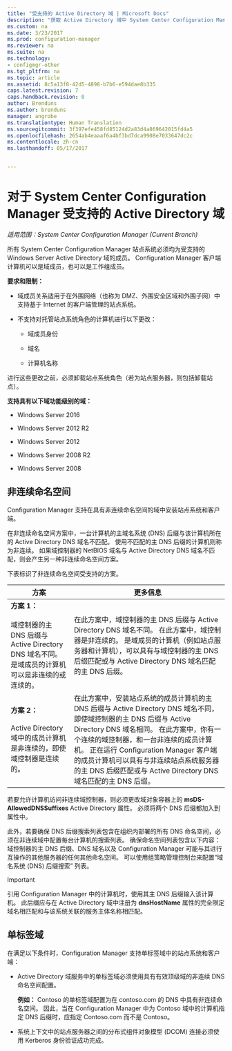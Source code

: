 ```yaml
---
title: "受支持的 Active Directory 域 | Microsoft Docs"
description: "获取 Active Directory 域中 System Center Configuration Manager 站点系统的成员身份要求。"
ms.custom: na
ms.date: 3/23/2017
ms.prod: configuration-manager
ms.reviewer: na
ms.suite: na
ms.technology:
- configmgr-other
ms.tgt_pltfrm: na
ms.topic: article
ms.assetid: 8c5a13f8-42d5-4898-b7b6-e594dae8b335
caps.latest.revision: 7
caps.handback.revision: 0
author: Brenduns
ms.author: brenduns
manager: angrobe
ms.translationtype: Human Translation
ms.sourcegitcommit: 3f397efe458fd85124d2a83d4a869642015fd4a5
ms.openlocfilehash: 2654ab4eaaaf6a4bf3bd7dca9908e7033647dc2c
ms.contentlocale: zh-cn
ms.lasthandoff: 05/17/2017


---
```

# <a name="supported-active-directory-domains-for-system-center-configuration-manager"></a>对于 System Center Configuration Manager 受支持的 Active Directory 域

*适用范围：System Center Configuration Manager (Current Branch)*

所有 System Center Configuration Manager 站点系统必须均为受支持的 Windows Server Active Directory 域的成员。 Configuration Manager 客户端计算机可以是域成员，也可以是工作组成员。  

 **要求和限制：**  

-   域成员关系适用于在外围网络（也称为 DMZ、外围安全区域和外围子网）中支持基于 Internet 的客户端管理的站点系统。  

-   不支持对托管站点系统角色的计算机进行以下更改：  

    -   域成员身份  

    -   域名  

    -   计算机名称  

进行这些更改之前，必须卸载站点系统角色（若为站点服务器，则包括卸载站点）。  

**支持具有以下域功能级别的域：**  
- Windows Server 2016

- Windows Server 2012 R2  

- Windows Server 2012

- Windows Server 2008 R2

- Windows Server 2008  







##  <a name="bkmk_Disjoint"></a> 非连续命名空间  
Configuration Manager 支持在具有非连续命名空间的域中安装站点系统和客户端。  

在非连续命名空间方案中，一台计算机的主域名系统 (DNS) 后缀与该计算机所在的 Active Directory DNS 域名不匹配。 使用不匹配的主 DNS 后缀的计算机则称为非连续。 如果域控制器的 NetBIOS 域名与 Active Directory DNS 域名不匹配，则会产生另一种非连续命名空间方案。  

下表标识了非连续命名空间受支持的方案。  

|方案|更多信息|  
|--------------|----------------------|  
|**方案 1：**<br /><br /> 域控制器的主 DNS 后缀与 Active Directory DNS 域名不同。 是域成员的计算机可以是非连续的或连续的。|在此方案中，域控制器的主 DNS 后缀与 Active Directory DNS 域名不同。 在此方案中，域控制器是非连续的。 是域成员的计算机（例如站点服务器和计算机），可以具有与域控制器的主 DNS 后缀匹配或与 Active Directory DNS 域名匹配的主 DNS 后缀。|  
|**方案 2：**<br /><br /> Active Directory 域中的成员计算机是非连续的，即使域控制器是连续的。|在此方案中，安装站点系统的成员计算机的主 DNS 后缀与 Active Directory DNS 域名不同，即使域控制器的主 DNS 后缀与 Active Directory DNS 域名相同。 在此方案中，你有一个连续的域控制器，和一台非连续的成员计算机。 正在运行 Configuration Manager 客户端的成员计算机可以具有与非连续站点系统服务器的主 DNS 后缀匹配或与 Active Directory DNS 域名匹配的主 DNS 后缀。|  

 若要允许计算机访问非连续域控制器，则必须更改域对象容器上的 **msDS-AllowedDNSSuffixes** Active Directory 属性。 必须将两个 DNS 后缀都加入到属性中。  

 此外，若要确保 DNS 后缀搜索列表包含在组织内部署的所有 DNS 命名空间，必须在非连续域中配置每台计算机的搜索列表。 确保命名空间列表包含以下内容：域控制器的主 DNS 后缀、DNS 域名以及 Configuration Manager 可能与其进行互操作的其他服务器的任何其他命名空间。 可以使用组策略管理控制台来配置“域名系统 (DNS) 后缀搜索”  列表。  

> [!IMPORTANT]  
>  引用 Configuration Manager 中的计算机时，使用其主 DNS 后缀输入该计算机。 此后缀应与在 Active Directory 域中注册为 **dnsHostName** 属性的完全限定域名相匹配和与该系统关联的服务主体名称相匹配。  

##  <a name="bkmk_SLD"></a> 单标签域  
 在满足以下条件时，Configuration Manager 支持单标签域中的站点系统和客户端：  

-   Active Directory 域服务中的单标签域必须使用具有有效顶级域的非连续 DNS 命名空间配置。  

     **例如：** Contoso 的单标签域配置为在 contoso.com 的 DNS 中具有非连续命名空间。 因此，当在 Configuration Manager 中为 Contoso 域中的计算机指定 DNS 后缀时，应指定 Contoso.com 而不是 Contoso。  

-   系统上下文中的站点服务器之间的分布式组件对象模型 (DCOM) 连接必须使用 Kerberos 身份验证成功完成。  

